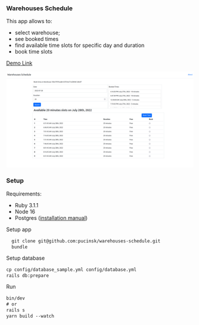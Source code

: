 ### Warehouses Schedule

This app allows to:
* select warehouse;
* see booked times
* find available time slots for specific day and duration
* book time slots

[Demo Link](https://blue-glitter-8651.fly.dev/)

![docs/screenshot.png](docs/screenshot.png)

### Setup
Requirements:
* Ruby 3.1.1
* Node 16
* Postgres ([installation manual](https://www.postgresql.org/download/))

Setup app
```
  git clone git@github.com:pucinsk/warehouses-schedule.git
  bundle
```

Setup database
```
cp config/database_sample.yml config/database.yml
rails db:prepare
```

Run
```
bin/dev
# or
rails s
yarn build --watch
```
